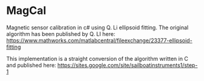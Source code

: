 # MagCal
Magnetic sensor calibration in c# using Q. Li ellipsoid fitting. The original algorithm has been published by Q. LI here: https://www.mathworks.com/matlabcentral/fileexchange/23377-ellipsoid-fitting

This implementation is a straight conversion of the algorithm written in C and published here: https://sites.google.com/site/sailboatinstruments1/step-1
